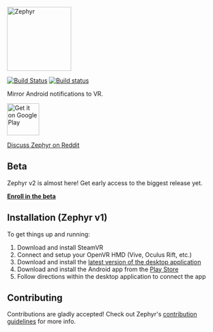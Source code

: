 [<img alt="Zephyr" height="150px" src="https://i.imgur.com/GZ7Wrd7.png" />](http://gaubert.io/projects/zephyr)

[![Build Status](https://travis-ci.org/ThomasGaubert/zephyr.svg?branch=master)](https://travis-ci.org/ThomasGaubert/zephyr) [![Build status](https://ci.appveyor.com/api/projects/status/n8cwsdbepynkqe4i?svg=true)](https://ci.appveyor.com/project/ThomasGaubert/openvr-notifications)

Mirror Android notifications to VR.

[<img alt="Get it on Google Play" height="75px" src="https://play.google.com/intl/en_us/badges/images/generic/en_badge_web_generic.png" />](https://play.google.com/store/apps/details?id=com.texasgamer.zephyr)

[Discuss Zephyr on Reddit](https://www.reddit.com/r/zephyr_vr/)

## Beta
Zephyr v2 is almost here! Get early access to the biggest release yet.

**[Enroll in the beta](https://zephyrvr.gitbook.io/docs/zephyr/beta)**

## Installation (Zephyr v1)
To get things up and running:

 1. Download and install SteamVR
 2. Connect and setup your OpenVR HMD (Vive, Oculus Rift, etc.)
 3. Download and install the [latest version of the desktop application](https://github.com/ThomasGaubert/zephyr/releases/latest)
 4. Download and install the Android app from the [Play Store](https://play.google.com/store/apps/details?id=com.texasgamer.zephyr)
 5. Follow directions within the desktop application to connect the app

## Contributing
Contributions are gladly accepted! Check out Zephyr's [contribution guidelines](https://github.com/ThomasGaubert/zephyr/blob/master/CONTRIBUTING.md) for more info.